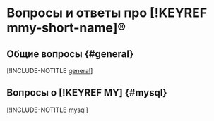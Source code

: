 # Вопросы и ответы про [!KEYREF mmy-short-name]®

## Общие вопросы {#general}

[!INCLUDE-NOTITLE [general](general.md)]

## Вопросы о [!KEYREF MY] {#mysql}

[!INCLUDE-NOTITLE [mysql](mysql.md)]

